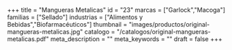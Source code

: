 +++
title = "Mangueras Metalicas"
id = "23"
marcas = ["Garlock","Macoga"]
familias = ["Sellado"]
industrias = ["Alimentos y Bebidas","Biofarmacéuticos"]
thumbnail = "images/productos/original-mangueras-metalicas.jpg"
catalogo = "/catalogos/original-mangueras-metalicas.pdf"
meta_description = ""
meta_keywords = ""
draft = false
+++
